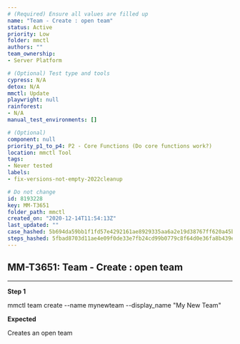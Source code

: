 ```yaml
---
# (Required) Ensure all values are filled up
name: "Team - Create : open team"
status: Active
priority: Low
folder: mmctl
authors: ""
team_ownership: 
- Server Platform

# (Optional) Test type and tools
cypress: N/A
detox: N/A
mmctl: Update
playwright: null
rainforest: 
- N/A
manual_test_environments: []

# (Optional)
component: null
priority_p1_to_p4: P2 - Core Functions (Do core functions work?)
location: mmctl Tool
tags: 
- Never tested
labels: 
- fix-versions-not-empty-2022cleanup

# Do not change
id: 8193228
key: MM-T3651
folder_path: mmctl
created_on: "2020-12-14T11:54:13Z"
last_updated: ""
case_hashed: 5b694da59bb1f1fd57e4292161ae8929335aa6a2e19d38767ff620a45b2a836aeab598052d340a760f2395831ecb4c0d
steps_hashed: 5fbad8703d11ae4e09f0de33e7fb24cd99b0779c8f64d0e36fa8b439e3a64793dd6854f7b34968261230a90f7dc1fab8
---
```


## MM-T3651: Team - Create : open team

---

**Step 1**

mmctl team create --name mynewteam --display\_name "My New Team"

**Expected**

Creates an open team
